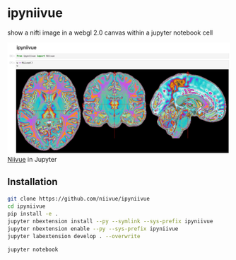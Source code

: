 
# ipyniivue
show a nifti image in a webgl 2.0 canvas within a jupyter notebook cell

![example](docs/example.png)
[Niivue](https://github.com/niivue/niivue) in Jupyter

## Installation
```sh
git clone https://github.com/niivue/ipyniivue
cd ipyniivue
pip install -e .
jupyter nbextension install --py --symlink --sys-prefix ipyniivue
jupyter nbextension enable --py --sys-prefix ipyniivue
jupyter labextension develop . --overwrite
```
```
jupyter notebook
```
